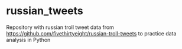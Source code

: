 # russian_tweets
Repository with russian troll tweet data from https://github.com/fivethirtyeight/russian-troll-tweets to practice data analysis in Python
